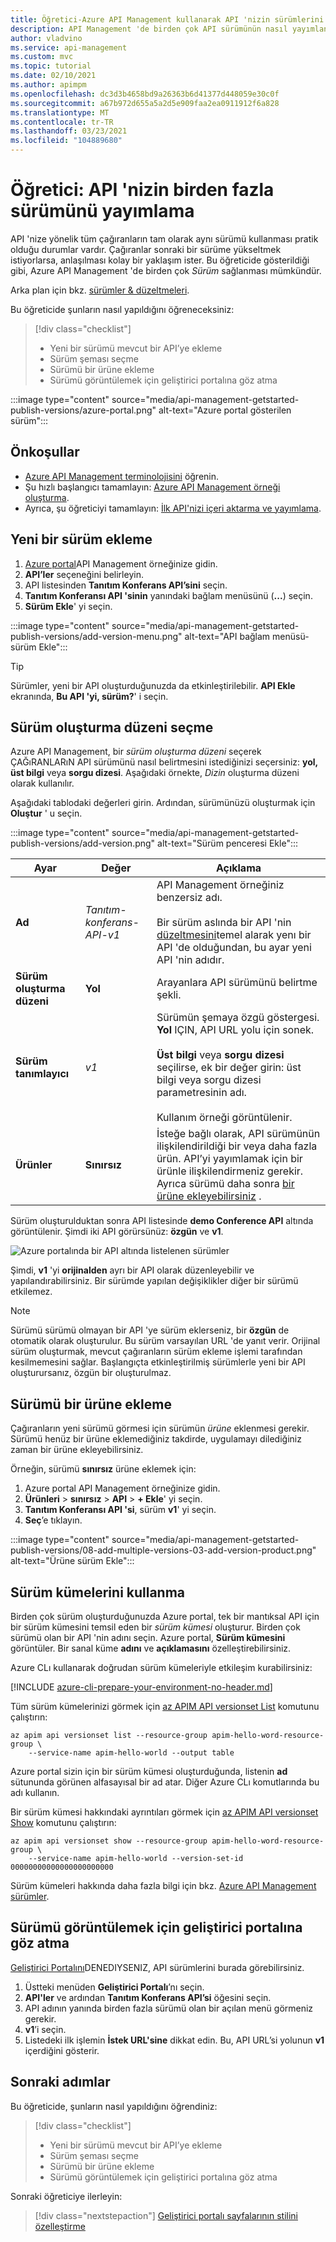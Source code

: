 ```yaml
---
title: Öğretici-Azure API Management kullanarak API 'nizin sürümlerini yayımlama
description: API Management 'de birden çok API sürümünün nasıl yayımlanacağını öğrenmek için Bu öğreticinin adımlarını izleyin.
author: vladvino
ms.service: api-management
ms.custom: mvc
ms.topic: tutorial
ms.date: 02/10/2021
ms.author: apimpm
ms.openlocfilehash: dc3d3b4658bd9a26363b6d41377d448059e30c0f
ms.sourcegitcommit: a67b972d655a5a2d5e909faa2ea0911912f6a828
ms.translationtype: MT
ms.contentlocale: tr-TR
ms.lasthandoff: 03/23/2021
ms.locfileid: "104889680"
---
```

# <a name="tutorial-publish-multiple-versions-of-your-api"></a>Öğretici: API 'nizin birden fazla sürümünü yayımlama 

API 'nize yönelik tüm çağıranların tam olarak aynı sürümü kullanması pratik olduğu durumlar vardır. Çağıranlar sonraki bir sürüme yükseltmek istiyorlarsa, anlaşılması kolay bir yaklaşım ister. Bu öğreticide gösterildiği gibi, Azure API Management 'de birden çok *Sürüm* sağlanması mümkündür. 

Arka plan için bkz. [sürümler & düzeltmeleri](https://azure.microsoft.com/blog/versions-revisions/).

Bu öğreticide şunların nasıl yapıldığını öğreneceksiniz:

> [!div class="checklist"]
> * Yeni bir sürümü mevcut bir API’ye ekleme
> * Sürüm şeması seçme
> * Sürümü bir ürüne ekleme
> * Sürümü görüntülemek için geliştirici portalına göz atma

:::image type="content" source="media/api-management-getstarted-publish-versions/azure-portal.png" alt-text="Azure portal gösterilen sürüm":::

## <a name="prerequisites"></a>Önkoşullar

+ [Azure API Management terminolojisini](api-management-terminology.md) öğrenin.
+ Şu hızlı başlangıcı tamamlayın: [Azure API Management örneği oluşturma](get-started-create-service-instance.md).
+ Ayrıca, şu öğreticiyi tamamlayın: [İlk API'nizi içeri aktarma ve yayımlama](import-and-publish.md).

## <a name="add-a-new-version"></a>Yeni bir sürüm ekleme

1. [Azure portal](https://portal.azure.com)API Management örneğinize gidin.
1. **API’ler** seçeneğini belirleyin.
1. API listesinden **Tanıtım Konferans API’sini** seçin. 
1. **Tanıtım Konferansı API 'sinin** yanındaki bağlam menüsünü (**...**) seçin.
1. **Sürüm Ekle**' yi seçin.

:::image type="content" source="media/api-management-getstarted-publish-versions/add-version-menu.png" alt-text="API bağlam menüsü-sürüm Ekle":::


> [!TIP]
> Sürümler, yeni bir API oluşturduğunuzda da etkinleştirilebilir. **API Ekle** ekranında, **Bu API 'yi, sürüm?**' i seçin.

## <a name="choose-a-versioning-scheme"></a>Sürüm oluşturma düzeni seçme

Azure API Management, bir *sürüm oluşturma düzeni* seçerek ÇAĞıRANLARıN API sürümünü nasıl belirtmesini istediğinizi seçersiniz: **yol, üst bilgi** veya **sorgu dizesi**. Aşağıdaki örnekte, *Dizin* oluşturma düzeni olarak kullanılır.

Aşağıdaki tablodaki değerleri girin. Ardından, sürümünüzü oluşturmak için **Oluştur** ' u seçin.

:::image type="content" source="media/api-management-getstarted-publish-versions/add-version.png" alt-text="Sürüm penceresi Ekle":::



|Ayar   |Değer  |Açıklama  |
|---------|---------|---------|
|**Ad**     |  *Tanıtım-konferans-API-v1*       |  API Management örneğiniz benzersiz adı.<br/><br/>Bir sürüm aslında bir API 'nin [düzeltmesini](api-management-get-started-revise-api.md)temel alarak yenı bir API 'de olduğundan, bu ayar yeni API 'nin adıdır.   |
|**Sürüm oluşturma düzeni**     |  **Yol**       |  Arayanlara API sürümünü belirtme şekli.     |
|**Sürüm tanımlayıcı**     |  *v1*       |  Sürümün şemaya özgü göstergesi. **Yol** IÇIN, API URL yolu için sonek. <br/><br/> **Üst bilgi** veya **sorgu dizesi** seçilirse, ek bir değer girin: üst bilgi veya sorgu dizesi parametresinin adı.<br/><br/> Kullanım örneği görüntülenir.        |
|**Ürünler**     |  **Sınırsız**       |  İsteğe bağlı olarak, API sürümünün ilişkilendirildiği bir veya daha fazla ürün. API’yi yayımlamak için bir ürünle ilişkilendirmeniz gerekir. Ayrıca sürümü daha sonra [bir ürüne ekleyebilirsiniz](#add-the-version-to-a-product) .      |

Sürüm oluşturulduktan sonra API listesinde **demo Conference API** altında görüntülenir. Şimdi iki API görürsünüz: **özgün** ve **v1**.

![Azure portalında bir API altında listelenen sürümler](media/api-management-getstarted-publish-versions/version-list.png)

Şimdi, **v1** 'yi **orijinalden** ayrı bir API olarak düzenleyebilir ve yapılandırabilirsiniz. Bir sürümde yapılan değişiklikler diğer bir sürümü etkilemez.

> [!Note]
> Sürümü sürümü olmayan bir API 'ye sürüm eklerseniz, bir **özgün** de otomatik olarak oluşturulur. Bu sürüm varsayılan URL 'de yanıt verir. Orijinal sürüm oluşturmak, mevcut çağıranların sürüm ekleme işlemi tarafından kesilmemesini sağlar. Başlangıçta etkinleştirilmiş sürümlerle yeni bir API oluşturursanız, özgün bir oluşturulmaz.

## <a name="add-the-version-to-a-product"></a>Sürümü bir ürüne ekleme

Çağıranların yeni sürümü görmesi için sürümün *ürüne* eklenmesi gerekir. Sürümü henüz bir ürüne eklemediğiniz takdirde, uygulamayı dilediğiniz zaman bir ürüne ekleyebilirsiniz.

Örneğin, sürümü **sınırsız** ürüne eklemek için:
1. Azure portal API Management örneğinize gidin.
1. **Ürünleri**  >  **sınırsız**  >  **API**  >  **+ Ekle**' yi seçin.
1. **Tanıtım Konferansı API 'si**, sürüm **v1**' yi seçin.
1. **Seç**’e tıklayın.

:::image type="content" source="media/api-management-getstarted-publish-versions/08-add-multiple-versions-03-add-version-product.png" alt-text="Ürüne sürüm Ekle":::

## <a name="use-version-sets"></a>Sürüm kümelerini kullanma

Birden çok sürüm oluşturduğunuzda Azure portal, tek bir mantıksal API için bir sürüm kümesini temsil eden bir *sürüm kümesi* oluşturur. Birden çok sürümü olan bir API 'nin adını seçin. Azure portal, **Sürüm kümesini** görüntüler. Bir sanal küme **adını** ve **açıklamasını** özelleştirebilirsiniz.

Azure CLı kullanarak doğrudan sürüm kümeleriyle etkileşim kurabilirsiniz:

[!INCLUDE [azure-cli-prepare-your-environment-no-header.md](../../includes/azure-cli-prepare-your-environment-no-header.md)]

Tüm sürüm kümelerinizi görmek için [az APIM API versionset List](/cli/azure/apim/api/versionset#az_apim_api_versionset_list) komutunu çalıştırın:

```azurecli
az apim api versionset list --resource-group apim-hello-word-resource-group \
    --service-name apim-hello-world --output table
```

Azure portal sizin için bir sürüm kümesi oluşturduğunda, listenin **ad** sütununda görünen alfasayısal bir ad atar. Diğer Azure CLı komutlarında bu adı kullanın.

Bir sürüm kümesi hakkındaki ayrıntıları görmek için [az APIM API versionset Show](/cli/azure/apim/api/versionset#az_apim_api_versionset_show) komutunu çalıştırın:

```azurecli
az apim api versionset show --resource-group apim-hello-word-resource-group \
    --service-name apim-hello-world --version-set-id 00000000000000000000000
```

Sürüm kümeleri hakkında daha fazla bilgi için bkz. [Azure API Management sürümler](api-management-versions.md#how-versions-are-represented).

## <a name="browse-the-developer-portal-to-see-the-version"></a>Sürümü görüntülemek için geliştirici portalına göz atma

[Geliştirici Portalını](api-management-howto-developer-portal-customize.md)DENEDIYSENIZ, API sürümlerini burada görebilirsiniz.

1. Üstteki menüden **Geliştirici Portalı**’nı seçin.
2. **API'ler** ve ardından **Tanıtım Konferans API’si** öğesini seçin.
3. API adının yanında birden fazla sürümü olan bir açılan menü görmeniz gerekir.
4. **v1**’i seçin.
5. Listedeki ilk işlemin **İstek URL'sine** dikkat edin. Bu, API URL’si yolunun **v1** içerdiğini gösterir.

## <a name="next-steps"></a>Sonraki adımlar

Bu öğreticide, şunların nasıl yapıldığını öğrendiniz:

> [!div class="checklist"]
> * Yeni bir sürümü mevcut bir API’ye ekleme
> * Sürüm şeması seçme 
> * Sürümü bir ürüne ekleme
> * Sürümü görüntülemek için geliştirici portalına göz atma

Sonraki öğreticiye ilerleyin:

> [!div class="nextstepaction"]
> [Geliştirici portalı sayfalarının stilini özelleştirme](api-management-howto-developer-portal-customize.md)
